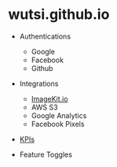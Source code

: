 # wutsi.github.io


- Authentications
  - Google
  - Facebook
  - Github
  
- Integrations
  - [ImageKit.io](design/integration/imagekit.io)
  - AWS S3
  - Google Analytics
  - Facebook Pixels
  
- [KPIs](design/kpi)
- Feature Toggles

